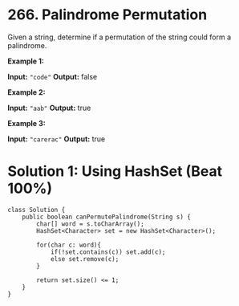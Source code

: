 # 266. Palindrome Permutation
Given a string, determine if a permutation of the string could form a palindrome.

**Example 1:**

**Input:** `"code"`
**Output:** false

**Example 2:**

**Input:** `"aab"`
**Output:** true

**Example 3:**

**Input:** `"carerac"`
**Output:** true

# Solution 1: Using HashSet (Beat 100%)
```
class Solution {
    public boolean canPermutePalindrome(String s) {
        char[] word = s.toCharArray();
        HashSet<Character> set = new HashSet<Character>();
        
        for(char c: word){
            if(!set.contains(c)) set.add(c);
            else set.remove(c);
        }
        
        return set.size() <= 1;
    }
}
```

